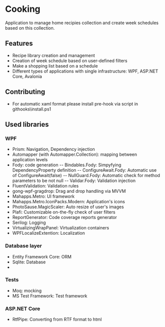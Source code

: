 # Cooking

Application to manage home recipies collection and create week schedules based on this collection.

## Features

- Recipe library creation and management
- Creation of week schedule based on user-defined filters
- Make a shopping list based on a schedule
- Different types of applications with single infrastructure: WPF, ASP.NET Core, Avalonia

## Contributing

- For automatic xaml format please install pre-hook via script in githooks\install.ps1

## Used libraries

### WPF

- Prism: Navigation, Dependency injection
- Automapper (with Automapper.Collection): mapping between application levels
- Fody: code generation
-- Bindables.Fody: Simpyfying DependencyProperty definition
-- ConfigureAwait.Fody: Automatic use of ConfigureAwait(false)
-- NullGuard.Fody: Automatic check for method parameters to be not null
-- Validar.Fody: Validation injection
- FluentValidation: Validation rules
- gong-wpf-gragdrop: Drag and drop handling via MVVM
- Mahapps.Metro: UI framework
- Mahapps.Metro.IconPacks.Modern: Application's icons
- PhotoSause.MagicScaler: Auto resize of user's images
- Plafi: Customizable on-the-fly check of user filters
- ReportGenerator: Code coverage reports generator
- Serilog: Logging
- VirtualizingWrapPanel: Virtualization containers
- WPFLocalizeExtention: Localization

### Database layer

- Entity Framework Core: ORM
- Sqlite: Database
- 

### Tests
- Moq: mocking
- MS Test Framework: Test framework

### ASP.NET Core
- RtfPipe: Converting from RTF format to html
